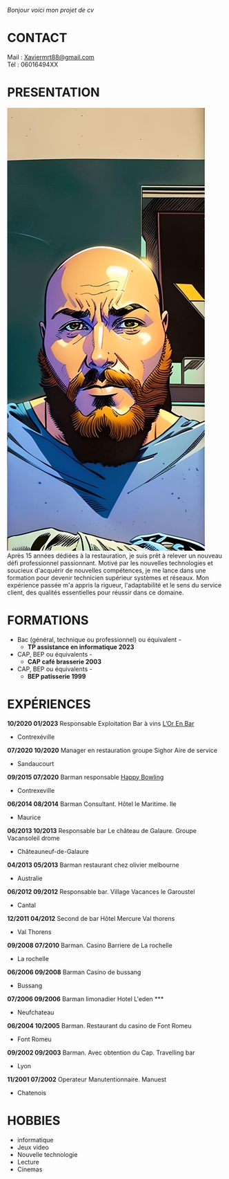 
_Bonjour voici mon projet de cv_ 
# CONTACT

Mail : Xaviermrt88@gmail.com  
Tél : 06016494XX

# PRESENTATION
![photo de moi](https://github.com/xababa88/cv/blob/main/moi.jpg)  
Après 15 années dédiées à la restauration, je suis prêt à relever un nouveau défi professionnel passionnant. Motivé par les nouvelles technologies et soucieux d'acquérir de nouvelles compétences, je me lance dans une formation pour devenir technicien supérieur systèmes et réseaux. Mon expérience passée m'a appris la rigueur, l'adaptabilité et le sens du service client, des qualités essentielles pour réussir dans ce domaine.
# FORMATIONS

* Bac (général, technique ou professionnel) ou
équivalent -  
  * **TP assistance en informatique 2023**  
* CAP, BEP ou équivalents -  
  * **CAP café brasserie 2003** 
* CAP, BEP ou équivalents -  
  * **BEP patisserie 1999**
    
# EXPÉRIENCES 

 **10/2020 01/2023**  Responsable Exploitation Bar à vins [L’Or En Bar](https://lorenbar.fr/)
* Contrexéville

**07/2020 10/2020**  Manager en restauration groupe Sighor Aire de service  
* Sandaucourt

**09/2015 07/2020**  Barman responsable [Happy Bowling](https://www.happybowling.fr/)
* Contrexeville

**06/2014 08/2014**  Barman Consultant. Hôtel le Maritime. Ile
* Maurice

**06/2013 10/2013**  Responsable bar Le château de Galaure. Groupe Vacansoleil drome
* Châteauneuf-de-Galaure
  
**04/2013 05/2013**  Barman restaurant chez olivier melbourne
* Australie

**06/2012 09/2012**  Responsable bar. Village Vacances le Garoustel  
* Cantal

**12/2011 04/2012**  Second de bar Hôtel Mercure Val thorens
* Val Thorens
  
**09/2008 07/2010** Barman. Casino Barriere de La rochelle
* La rochelle
  
**06/2006 09/2008** Barman Casino de bussang
* Bussang

**07/2006 09/2006**  Barman limonadier Hotel L'eden ***  
* Neufchateau

**06/2004 10/2005**  Barman. Restaurant du casino de Font Romeu
* Font Romeu
  
**09/2002 09/2003** Barman. Avec obtention du Cap. Travelling bar
* Lyon 

**11/2001 07/2002** Operateur Manutentionnaire. Manuest  
* Chatenois 

# HOBBIES

* informatique
* Jeux video  
* Nouvelle technologie  
* Lecture
* Cinemas    
